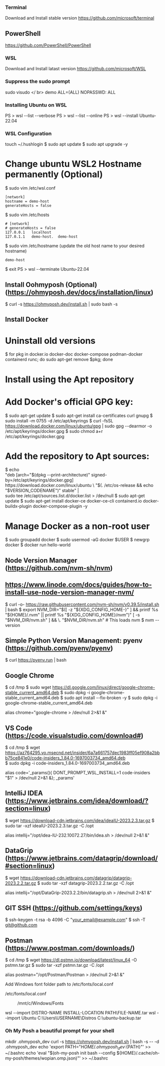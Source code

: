 ### Terminal ###
Download and Install stable version
https://github.com/microsoft/terminal


## PowerShell ##
https://github.com/PowerShell/PowerShell


### WSL ###
Download and Install latast version
https://github.com/microsoft/WSL


### Suppress the sudo prompt
sudo visudo </ br>
demo ALL=(ALL) NOPASSWD: ALL


### Installing Ubuntu on WSL ###
PS > wsl --list --verbose 
PS > wsl --list --online 
PS > wsl --install Ubuntu-22.04


### WSL Configuration ###
touch ~/.hushlogin 
$ sudo apt update 
$ sudo apt upgrade -y

# Change ubuntu WSL2 Hostname permanently (Optional)
$ sudo vim /etc/wsl.conf

	[network]
	hostname = demo-host
	generateHosts = false

$ sudo vim /etc/hosts

	# [network]
	# generateHosts = false
	127.0.0.1	localhost
	127.0.1.1	demo-host.	demo-host

$ sudo vim /etc/hostname	(update the old host name to your desired hostname)

	demo-host

$ exit
PS > wsl --terminate Ubuntu-22.04


## Install Oohmyposh (Optional) (https://ohmyposh.dev/docs/installation/linux) ##
$ curl -s https://ohmyposh.dev/install.sh | sudo bash -s


## Install Docker ##
# Uninstall old versions
$ for pkg in docker.io docker-doc docker-compose podman-docker containerd runc; do sudo apt-get remove $pkg; done

# Install using the Apt repository
# Add Docker's official GPG key:
$ sudo apt-get update 
$ sudo apt-get install ca-certificates curl gnupg 
$ sudo install -m 0755 -d /etc/apt/keyrings 
$ curl -fsSL https://download.docker.com/linux/ubuntu/gpg | sudo gpg --dearmor -o /etc/apt/keyrings/docker.gpg 
$ sudo chmod a+r /etc/apt/keyrings/docker.gpg

# Add the repository to Apt sources:
$ echo \
  "deb [arch="$(dpkg --print-architecture)" signed-by=/etc/apt/keyrings/docker.gpg] https://download.docker.com/linux/ubuntu \
  "$(. /etc/os-release && echo "$VERSION_CODENAME")" stable" | \
  sudo tee /etc/apt/sources.list.d/docker.list > /dev/null
$ sudo apt-get update
$ sudo apt-get install docker-ce docker-ce-cli containerd.io docker-buildx-plugin docker-compose-plugin -y

# Manage Docker as a non-root user
$ sudo groupadd docker 
$ sudo usermod -aG docker $USER 
$ newgrp docker 
$ docker run hello-world


## Node Version Manager (https://github.com/nvm-sh/nvm) ##
## https://www.linode.com/docs/guides/how-to-install-use-node-version-manager-nvm/ ##
$ curl -o- https://raw.githubusercontent.com/nvm-sh/nvm/v0.39.5/install.sh | bash 
$ export NVM_DIR="$([ -z "${XDG_CONFIG_HOME-}" ] && printf %s "${HOME}/.nvm" || printf %s "${XDG_CONFIG_HOME}/nvm")" 
[ -s "$NVM_DIR/nvm.sh" ] && \. "$NVM_DIR/nvm.sh" # This loads nvm 
$ nvm --version


## Simple Python Version Management: pyenv (https://github.com/pyenv/pyenv) ##
$ curl https://pyenv.run | bash

## Google Chrome ##
$ cd /tmp 
$ sudo wget https://dl.google.com/linux/direct/google-chrome-stable_current_amd64.deb 
$ sudo dpkg -i google-chrome-stable_current_amd64.deb 
$ sudo apt install --fix-broken -y 
$ sudo dpkg -i google-chrome-stable_current_amd64.deb

alias chrome="google-chrome > /dev/null 2>&1 &"


## VS Code (https://code.visualstudio.com/download#) ##
$ cd /tmp
$ wget https://az764295.vo.msecnd.net/insider/6a7a661757dec1983ff05ef908a2bbb75ce841e0/code-insiders_1.84.0-1697003734_amd64.deb	
$ sudo dpkg -i code-insiders_1.84.0-1697003734_amd64.deb

alias code='_params(){ DONT_PROMPT_WSL_INSTALL=1 code-insiders "$1" > /dev/null 2>&1 &}; _params'


## IntelliJ IDEA (https://www.jetbrains.com/idea/download/?section=linux) ## 
$ wget https://download-cdn.jetbrains.com/idea/ideaIU-2023.2.3.tar.gz
$ sudo tar -xzf ideaIU-2023.2.3.tar.gz -C /opt

alias intellij="/opt/idea-IU-232.10072.27/bin/idea.sh > /dev/null 2>&1 &"


## DataGrip (https://www.jetbrains.com/datagrip/download/#section=linux) ##
$ wget https://download-cdn.jetbrains.com/datagrip/datagrip-2023.2.2.tar.gz
$ sudo tar -xzf datagrip-2023.2.2.tar.gz -C /opt

alias intellij="/opt/DataGrip-2023.2.2/bin/datagrip.sh > /dev/null 2>&1 &"

## GIT SSH (https://github.com/settings/keys) ## 
$ ssh-keygen -t rsa -b 4096 -C "your_email@example.com"
$ ssh -T git@github.com

## Postman (https://www.postman.com/downloads/) ##
$ cd /tmp
$ wget https://dl.pstmn.io/download/latest/linux_64 -O pstmn.tar.gz
$ sudo tar -xzf pstmn.tar.gz -C /opt

alias postman="/opt/Postman/Postman > /dev/null 2>&1 &"


Add Windows font folder path to /etc/fonts/local.conf

/etc/fonts/local.conf

<?xml version="1.0"?>
<!DOCTYPE fontconfig SYSTEM "fonts.dtd">
<fontconfig>
    <dir>/mnt/c/Windows/Fonts</dir>
</fontconfig>


wsl --import DISTRO-NAME INSTALL-LOCATION PATH\FILE-NAME.tar
wsl --import Ubuntu C:\Users\USERNAME\Distros C:\ubuntu-backup.tar


### Oh My Posh a beautiful prompt for your shell
mkdir .ohmyposh_dev
curl -s https://ohmyposh.dev/install.sh | bash -s -- -d .ohmyposh_dev
echo 'export PATH="${HOME}/.ohmyposh_dev:${PATH}"' >> ~/.bashrc
echo 'eval "$(oh-my-posh init bash --config ${HOME}/.cache/oh-my-posh/themes/wopian.omp.json)"' >> ~/.bashrc
